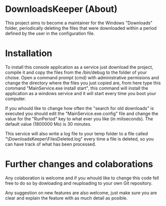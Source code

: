 # DownloadsKeeper (About)
This project aims to become a maintainer for the Windows "Downloads" folder, periodically deleting the files that were downloaded within a period defined by the user in the configuration file.

# Installation
To install this console application as a service just download the project, compile it and copy the files from the /bin/debug to the folder of your choise. Open a command prompt (cmd) with administrative permisions and change the directory where the files you just copied are, from here type this command "MainService.exe install start", this command will install the application as a windows service and it will start every time you boot your computer.

If you whould like to change how often the "search for old downloads" is executed you should edit the "MainService.exe.config" file and change the value for the "RunPeriod" key to what ever you like (in miliseconds). The default value (1800000 Ms) is 30 minutes.

This service will also write a log file to your temp folder to a file called "\DownloadsKeeper\FilesDeleted.log" every time a file is deleted, so you can have track of what has been processed.

# Further changes and colaborations
Any colaboration is welcome and if you whould like to change this code fell free to do so by dowloading and reuploading to your own Git repository.

Any suggestion on new features are also welcome, just make sure you are clear and explain the feature with as much detail as posible.
